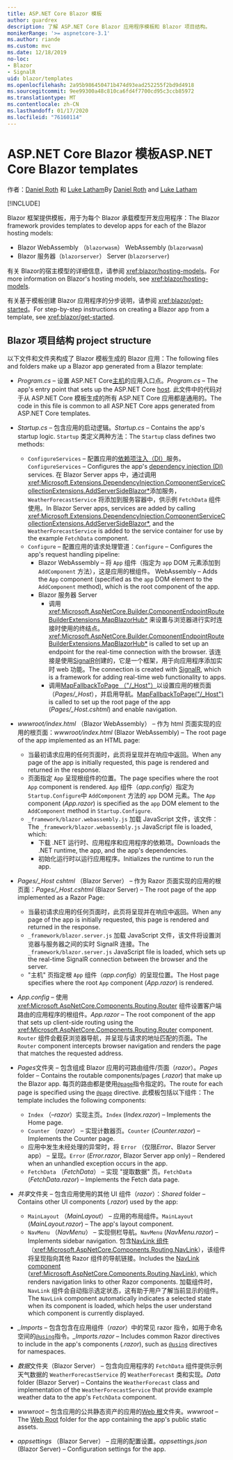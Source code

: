 ```yaml
---
title: ASP.NET Core Blazor 模板
author: guardrex
description: 了解 ASP.NET Core Blazor 应用程序模板和 Blazor 项目结构。
monikerRange: '>= aspnetcore-3.1'
ms.author: riande
ms.custom: mvc
ms.date: 12/18/2019
no-loc:
- Blazor
- SignalR
uid: blazor/templates
ms.openlocfilehash: 2a95b986450471b474d93ead252255f2bd9d4918
ms.sourcegitcommit: 9ee99300a48c810ca6fd4f7700cd95c3ccb85972
ms.translationtype: MT
ms.contentlocale: zh-CN
ms.lasthandoff: 01/17/2020
ms.locfileid: "76160114"
---
```

# <a name="aspnet-core-opno-locblazor-templates"></a><span data-ttu-id="40da6-103">ASP.NET Core Blazor 模板</span><span class="sxs-lookup"><span data-stu-id="40da6-103">ASP.NET Core Blazor templates</span></span>

<span data-ttu-id="40da6-104">作者：[Daniel Roth](https://github.com/danroth27) 和 [Luke Latham](https://github.com/guardrex)</span><span class="sxs-lookup"><span data-stu-id="40da6-104">By [Daniel Roth](https://github.com/danroth27) and [Luke Latham](https://github.com/guardrex)</span></span>

[!INCLUDE[](~/includes/blazorwasm-preview-notice.md)]

<span data-ttu-id="40da6-105">Blazor 框架提供模板，用于为每个 Blazor 承载模型开发应用程序：</span><span class="sxs-lookup"><span data-stu-id="40da6-105">The Blazor framework provides templates to develop apps for each of the Blazor hosting models:</span></span>

* Blazor<span data-ttu-id="40da6-106"> WebAssembly （`blazorwasm`）</span><span class="sxs-lookup"><span data-stu-id="40da6-106"> WebAssembly (`blazorwasm`)</span></span>
* Blazor<span data-ttu-id="40da6-107"> 服务器（`blazorserver`）</span><span class="sxs-lookup"><span data-stu-id="40da6-107"> Server (`blazorserver`)</span></span>

<span data-ttu-id="40da6-108">有关 Blazor的宿主模型的详细信息，请参阅 <xref:blazor/hosting-models>。</span><span class="sxs-lookup"><span data-stu-id="40da6-108">For more information on Blazor's hosting models, see <xref:blazor/hosting-models>.</span></span>

<span data-ttu-id="40da6-109">有关基于模板创建 Blazor 应用程序的分步说明，请参阅 <xref:blazor/get-started>。</span><span class="sxs-lookup"><span data-stu-id="40da6-109">For step-by-step instructions on creating a Blazor app from a template, see <xref:blazor/get-started>.</span></span>

## <a name="opno-locblazor-project-structure"></a>Blazor<span data-ttu-id="40da6-110"> 项目结构</span><span class="sxs-lookup"><span data-stu-id="40da6-110"> project structure</span></span>

<span data-ttu-id="40da6-111">以下文件和文件夹构成了 Blazor 模板生成的 Blazor 应用：</span><span class="sxs-lookup"><span data-stu-id="40da6-111">The following files and folders make up a Blazor app generated from a Blazor template:</span></span>

* <span data-ttu-id="40da6-112">*Program.cs* &ndash; 设置 ASP.NET Core[主机](xref:fundamentals/host/generic-host)的应用入口点。</span><span class="sxs-lookup"><span data-stu-id="40da6-112">*Program.cs* &ndash; The app's entry point that sets up the ASP.NET Core [host](xref:fundamentals/host/generic-host).</span></span> <span data-ttu-id="40da6-113">此文件中的代码对于从 ASP.NET Core 模板生成的所有 ASP.NET Core 应用都是通用的。</span><span class="sxs-lookup"><span data-stu-id="40da6-113">The code in this file is common to all ASP.NET Core apps generated from ASP.NET Core templates.</span></span>

* <span data-ttu-id="40da6-114">*Startup.cs* &ndash; 包含应用的启动逻辑。</span><span class="sxs-lookup"><span data-stu-id="40da6-114">*Startup.cs* &ndash; Contains the app's startup logic.</span></span> <span data-ttu-id="40da6-115">`Startup` 类定义两种方法：</span><span class="sxs-lookup"><span data-stu-id="40da6-115">The `Startup` class defines two methods:</span></span>

  * <span data-ttu-id="40da6-116">`ConfigureServices` &ndash; 配置应用的[依赖项注入（DI）](xref:fundamentals/dependency-injection)服务。</span><span class="sxs-lookup"><span data-stu-id="40da6-116">`ConfigureServices` &ndash; Configures the app's [dependency injection (DI)](xref:fundamentals/dependency-injection) services.</span></span> <span data-ttu-id="40da6-117">在 Blazor Server apps 中，通过调用 <xref:Microsoft.Extensions.DependencyInjection.ComponentServiceCollectionExtensions.AddServerSideBlazor*>添加服务，`WeatherForecastService` 将添加到服务容器中，供示例 `FetchData` 组件使用。</span><span class="sxs-lookup"><span data-stu-id="40da6-117">In Blazor Server apps, services are added by calling <xref:Microsoft.Extensions.DependencyInjection.ComponentServiceCollectionExtensions.AddServerSideBlazor*>, and the `WeatherForecastService` is added to the service container for use by the example `FetchData` component.</span></span>
  * <span data-ttu-id="40da6-118">`Configure` &ndash; 配置应用的请求处理管道：</span><span class="sxs-lookup"><span data-stu-id="40da6-118">`Configure` &ndash; Configures the app's request handling pipeline:</span></span>
    * Blazor<span data-ttu-id="40da6-119"> WebAssembly &ndash; 将 `App` 组件（指定为 `app` DOM 元素添加到 `AddComponent` 方法），这是应用的根组件。</span><span class="sxs-lookup"><span data-stu-id="40da6-119"> WebAssembly &ndash; Adds the `App` component (specified as the `app` DOM element to the `AddComponent` method), which is the root component of the app.</span></span>
    * Blazor<span data-ttu-id="40da6-120"> 服务器</span><span class="sxs-lookup"><span data-stu-id="40da6-120"> Server</span></span>
      * <span data-ttu-id="40da6-121">调用 <xref:Microsoft.AspNetCore.Builder.ComponentEndpointRouteBuilderExtensions.MapBlazorHub*> 来设置与浏览器进行实时连接时使用的终结点。</span><span class="sxs-lookup"><span data-stu-id="40da6-121"><xref:Microsoft.AspNetCore.Builder.ComponentEndpointRouteBuilderExtensions.MapBlazorHub*> is called to set up an endpoint for the real-time connection with the browser.</span></span> <span data-ttu-id="40da6-122">该连接是使用[SignalR](xref:signalr/introduction)创建的，它是一个框架，用于向应用程序添加实时 web 功能。</span><span class="sxs-lookup"><span data-stu-id="40da6-122">The connection is created with [SignalR](xref:signalr/introduction), which is a framework for adding real-time web functionality to apps.</span></span>
      * <span data-ttu-id="40da6-123">调用[MapFallbackToPage （"/_Host"）](xref:Microsoft.AspNetCore.Builder.RazorPagesEndpointRouteBuilderExtensions.MapFallbackToPage*)以设置应用的根页面（*Pages/_Host*），并启用导航。</span><span class="sxs-lookup"><span data-stu-id="40da6-123">[MapFallbackToPage("/_Host")](xref:Microsoft.AspNetCore.Builder.RazorPagesEndpointRouteBuilderExtensions.MapFallbackToPage*) is called to set up the root page of the app (*Pages/_Host.cshtml*) and enable navigation.</span></span>

* <span data-ttu-id="40da6-124">*wwwroot/index.html* （Blazor WebAssembly） &ndash; 作为 html 页面实现的应用的根页面：</span><span class="sxs-lookup"><span data-stu-id="40da6-124">*wwwroot/index.html* (Blazor WebAssembly) &ndash; The root page of the app implemented as an HTML page:</span></span>
  * <span data-ttu-id="40da6-125">当最初请求应用的任何页面时，此页将呈现并在响应中返回。</span><span class="sxs-lookup"><span data-stu-id="40da6-125">When any page of the app is initially requested, this page is rendered and returned in the response.</span></span>
  * <span data-ttu-id="40da6-126">页面指定 `App` 呈现根组件的位置。</span><span class="sxs-lookup"><span data-stu-id="40da6-126">The page specifies where the root `App` component is rendered.</span></span> <span data-ttu-id="40da6-127">`App` 组件（*app.config*）指定为 `Startup.Configure`中 `AddComponent` 方法的 `app` DOM 元素。</span><span class="sxs-lookup"><span data-stu-id="40da6-127">The `App` component (*App.razor*) is specified as the `app` DOM element to the `AddComponent` method in `Startup.Configure`.</span></span>
  * <span data-ttu-id="40da6-128">`_framework/blazor.webassembly.js` 加载 JavaScript 文件，该文件：</span><span class="sxs-lookup"><span data-stu-id="40da6-128">The `_framework/blazor.webassembly.js` JavaScript file is loaded, which:</span></span>
    * <span data-ttu-id="40da6-129">下载 .NET 运行时、应用程序和应用程序的依赖项。</span><span class="sxs-lookup"><span data-stu-id="40da6-129">Downloads the .NET runtime, the app, and the app's dependencies.</span></span>
    * <span data-ttu-id="40da6-130">初始化运行时以运行应用程序。</span><span class="sxs-lookup"><span data-stu-id="40da6-130">Initializes the runtime to run the app.</span></span>

* <span data-ttu-id="40da6-131">*Pages/_Host cshtml* （Blazor Server） &ndash; 作为 Razor 页面实现的应用的根页面：</span><span class="sxs-lookup"><span data-stu-id="40da6-131">*Pages/_Host.cshtml* (Blazor Server) &ndash; The root page of the app implemented as a Razor Page:</span></span>
  * <span data-ttu-id="40da6-132">当最初请求应用的任何页面时，此页将呈现并在响应中返回。</span><span class="sxs-lookup"><span data-stu-id="40da6-132">When any page of the app is initially requested, this page is rendered and returned in the response.</span></span>
  * <span data-ttu-id="40da6-133">`_framework/blazor.server.js` 加载 JavaScript 文件，该文件将设置浏览器与服务器之间的实时 SignalR 连接。</span><span class="sxs-lookup"><span data-stu-id="40da6-133">The `_framework/blazor.server.js` JavaScript file is loaded, which sets up the real-time SignalR connection between the browser and the server.</span></span>
  * <span data-ttu-id="40da6-134">"主机" 页指定根 `App` 组件（*app.config*）的呈现位置。</span><span class="sxs-lookup"><span data-stu-id="40da6-134">The Host page specifies where the root `App` component (*App.razor*) is rendered.</span></span>

* <span data-ttu-id="40da6-135">*App.config* &ndash; 使用 <xref:Microsoft.AspNetCore.Components.Routing.Router> 组件设置客户端路由的应用程序的根组件。</span><span class="sxs-lookup"><span data-stu-id="40da6-135">*App.razor* &ndash; The root component of the app that sets up client-side routing using the <xref:Microsoft.AspNetCore.Components.Routing.Router> component.</span></span> <span data-ttu-id="40da6-136">`Router` 组件会截获浏览器导航，并呈现与请求的地址匹配的页面。</span><span class="sxs-lookup"><span data-stu-id="40da6-136">The `Router` component intercepts browser navigation and renders the page that matches the requested address.</span></span>

* <span data-ttu-id="40da6-137">*Pages*文件夹 &ndash; 包含组成 Blazor 应用的可路由组件/页面（*razor*）。</span><span class="sxs-lookup"><span data-stu-id="40da6-137">*Pages* folder &ndash; Contains the routable components/pages (*.razor*) that make up the Blazor app.</span></span> <span data-ttu-id="40da6-138">每页的路由都是使用[`@page`](xref:mvc/views/razor#page)指令指定的。</span><span class="sxs-lookup"><span data-stu-id="40da6-138">The route for each page is specified using the [`@page`](xref:mvc/views/razor#page) directive.</span></span> <span data-ttu-id="40da6-139">此模板包括以下组件：</span><span class="sxs-lookup"><span data-stu-id="40da6-139">The template includes the following components:</span></span>
  * <span data-ttu-id="40da6-140">`Index` （&ndash;*razor*）实现主页。</span><span class="sxs-lookup"><span data-stu-id="40da6-140">`Index` (*Index.razor*) &ndash; Implements the Home page.</span></span>
  * <span data-ttu-id="40da6-141">`Counter` （*razor*） &ndash; 实现计数器页。</span><span class="sxs-lookup"><span data-stu-id="40da6-141">`Counter` (*Counter.razor*) &ndash; Implements the Counter page.</span></span>
  * <span data-ttu-id="40da6-142">应用中发生未经处理的异常时，将 `Error` （仅限*Error*、Blazor Server app） &ndash; 呈现。</span><span class="sxs-lookup"><span data-stu-id="40da6-142">`Error` (*Error.razor*, Blazor Server app only) &ndash; Rendered when an unhandled exception occurs in the app.</span></span>
  * <span data-ttu-id="40da6-143">`FetchData` （*FetchData*） &ndash; 实现 "提取数据" 页。</span><span class="sxs-lookup"><span data-stu-id="40da6-143">`FetchData` (*FetchData.razor*) &ndash; Implements the Fetch data page.</span></span>

* <span data-ttu-id="40da6-144">*共享*文件夹 &ndash; 包含应用使用的其他 UI 组件（*razor*）：</span><span class="sxs-lookup"><span data-stu-id="40da6-144">*Shared* folder &ndash; Contains other UI components (*.razor*) used by the app:</span></span>
  * <span data-ttu-id="40da6-145">`MainLayout` （*MainLayout*） &ndash; 应用的布局组件。</span><span class="sxs-lookup"><span data-stu-id="40da6-145">`MainLayout` (*MainLayout.razor*) &ndash; The app's layout component.</span></span>
  * <span data-ttu-id="40da6-146">`NavMenu` （*NavMenu*） &ndash; 实现侧栏导航。</span><span class="sxs-lookup"><span data-stu-id="40da6-146">`NavMenu` (*NavMenu.razor*) &ndash; Implements sidebar navigation.</span></span> <span data-ttu-id="40da6-147">包含[NavLink 组件](xref:blazor/routing#navlink-component)（<xref:Microsoft.AspNetCore.Components.Routing.NavLink>），该组件将呈现指向其他 Razor 组件的导航链接。</span><span class="sxs-lookup"><span data-stu-id="40da6-147">Includes the [NavLink component](xref:blazor/routing#navlink-component) (<xref:Microsoft.AspNetCore.Components.Routing.NavLink>), which renders navigation links to other Razor components.</span></span> <span data-ttu-id="40da6-148">加载组件时，`NavLink` 组件会自动指示选定状态，这有助于用户了解当前显示的组件。</span><span class="sxs-lookup"><span data-stu-id="40da6-148">The `NavLink` component automatically indicates a selected state when its component is loaded, which helps the user understand which component is currently displayed.</span></span>

* <span data-ttu-id="40da6-149">*_Imports* &ndash; 包含包含在应用组件（*razor*）中的常见 razor 指令，如用于命名空间的[`@using`](xref:mvc/views/razor#using)指令。</span><span class="sxs-lookup"><span data-stu-id="40da6-149">*_Imports.razor* &ndash; Includes common Razor directives to include in the app's components (*.razor*), such as [`@using`](xref:mvc/views/razor#using) directives for namespaces.</span></span>

* <span data-ttu-id="40da6-150">*数据*文件夹（Blazor Server） &ndash; 包含向应用程序的 `FetchData` 组件提供示例天气数据的 `WeatherForecastService` 的 `WeatherForecast` 类和实现。</span><span class="sxs-lookup"><span data-stu-id="40da6-150">*Data* folder (Blazor Server) &ndash; Contains the `WeatherForecast` class and implementation of the `WeatherForecastService` that provide example weather data to the app's `FetchData` component.</span></span>

* <span data-ttu-id="40da6-151">*wwwroot* &ndash; 包含应用的公共静态资产的应用的[Web 根](xref:fundamentals/index#web-root)文件夹。</span><span class="sxs-lookup"><span data-stu-id="40da6-151">*wwwroot* &ndash; The [Web Root](xref:fundamentals/index#web-root) folder for the app containing the app's public static assets.</span></span>

* <span data-ttu-id="40da6-152">*appsettings* （Blazor Server） &ndash; 应用的配置设置。</span><span class="sxs-lookup"><span data-stu-id="40da6-152">*appsettings.json* (Blazor Server) &ndash; Configuration settings for the app.</span></span>
